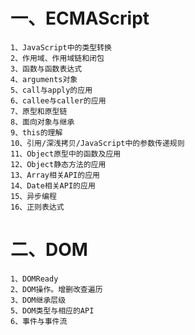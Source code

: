 # 一、ECMAScript
    1、JavaScript中的类型转换
    2、作用域、作用域链和闭包
    3、函数与函数表达式
    4、arguments对象
    5、call与apply的应用
    6、callee与caller的应用
    7、原型和原型链
    8、面向对象与继承
    9、this的理解
    10、引用/深浅拷贝/JavaScript中的参数传递规则
    11、Object原型中的函数及应用
    12、Object静态方法的应用
    13、Array相关API的应用
    14、Date相关API的应用
    15、异步编程
    16、正则表达式

# 二、DOM
    1、DOMReady
    2、DOM操作。增删改查遍历
    3、DOM继承层级
    5、DOM类型与相应的API
    6、事件与事件流